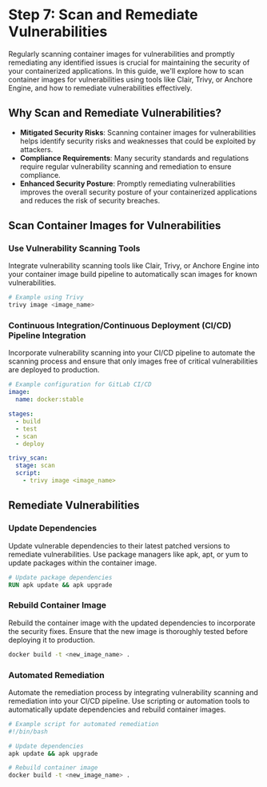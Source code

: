 # Step 7: Scan and Remediate Vulnerabilities

Regularly scanning container images for vulnerabilities and promptly remediating any identified issues is crucial for maintaining the security of your containerized applications. In this guide, we'll explore how to scan container images for vulnerabilities using tools like Clair, Trivy, or Anchore Engine, and how to remediate vulnerabilities effectively.

## Why Scan and Remediate Vulnerabilities?

- **Mitigated Security Risks**: Scanning container images for vulnerabilities helps identify security risks and weaknesses that could be exploited by attackers.
- **Compliance Requirements**: Many security standards and regulations require regular vulnerability scanning and remediation to ensure compliance.
- **Enhanced Security Posture**: Promptly remediating vulnerabilities improves the overall security posture of your containerized applications and reduces the risk of security breaches.

## Scan Container Images for Vulnerabilities

### Use Vulnerability Scanning Tools

Integrate vulnerability scanning tools like Clair, Trivy, or Anchore Engine into your container image build pipeline to automatically scan images for known vulnerabilities.

```bash
# Example using Trivy
trivy image <image_name>
```

### Continuous Integration/Continuous Deployment (CI/CD) Pipeline Integration
Incorporate vulnerability scanning into your CI/CD pipeline to automate the scanning process and ensure that only images free of critical vulnerabilities are deployed to production.
```yaml
# Example configuration for GitLab CI/CD
image:
  name: docker:stable

stages:
  - build
  - test
  - scan
  - deploy

trivy_scan:
  stage: scan
  script:
    - trivy image <image_name>
```

## Remediate Vulnerabilities
### Update Dependencies
Update vulnerable dependencies to their latest patched versions to remediate vulnerabilities. Use package managers like apk, apt, or yum to update packages within the container image.
```Dockerfile
# Update package dependencies
RUN apk update && apk upgrade
```

### Rebuild Container Image
Rebuild the container image with the updated dependencies to incorporate the security fixes. Ensure that the new image is thoroughly tested before deploying it to production.
```bash
docker build -t <new_image_name> .
```

### Automated Remediation
Automate the remediation process by integrating vulnerability scanning and remediation into your CI/CD pipeline. Use scripting or automation tools to automatically update dependencies and rebuild container images.

```bash
# Example script for automated remediation
#!/bin/bash

# Update dependencies
apk update && apk upgrade

# Rebuild container image
docker build -t <new_image_name> .
```







